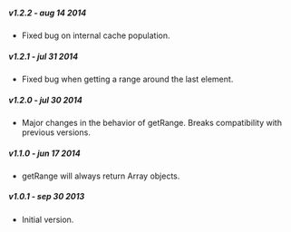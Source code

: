 ##### v1.2.2 - aug 14 2014

- Fixed bug on internal cache population.

##### v1.2.1 - jul 31 2014

- Fixed bug when getting a range around the last element.

##### v1.2.0 - jul 30 2014

- Major changes in the behavior of getRange. Breaks compatibility with previous versions.

##### v1.1.0 - jun 17 2014

- getRange will always return Array objects.

##### v1.0.1 - sep 30 2013

- Initial version.
